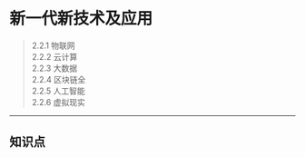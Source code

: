 # 新一代新技术及应用

> 2.2.1 物联网  
> 2.2.2 云计算  
> 2.2.3 大数据  
> 2.2.4 区块链全  
> 2.2.5 人工智能  
> 2.2.6 虚拟现实  
***

## 知识点  
